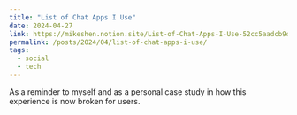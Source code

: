 ```yaml
---
title: "List of Chat Apps I Use"
date: 2024-04-27
link: https://mikeshen.notion.site/List-of-Chat-Apps-I-Use-52cc5aadcb9d4501b9746faf5301442d?pvs=4
permalink: /posts/2024/04/list-of-chat-apps-i-use/
tags:
  - social
  - tech
---
```


As a reminder to myself and as a personal case study in how this experience is now broken for users.
